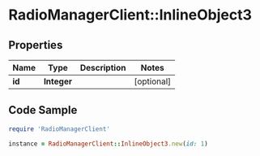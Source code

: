 # RadioManagerClient::InlineObject3

## Properties

Name | Type | Description | Notes
------------ | ------------- | ------------- | -------------
**id** | **Integer** |  | [optional] 

## Code Sample

```ruby
require 'RadioManagerClient'

instance = RadioManagerClient::InlineObject3.new(id: 1)
```


